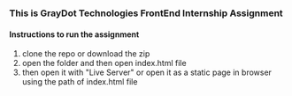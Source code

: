 ### This is GrayDot Technologies FrontEnd Internship Assignment

#### Instructions to run the assignment
1) clone the repo or download the zip
2) open the folder and then open index.html file
3) then open it with "Live Server" or open it as a static page in browser using the path of index.html file